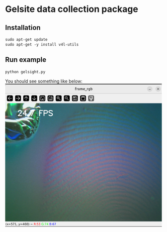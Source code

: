 # Gelsite data collection package

## Installation
```
sudo apt-get update
sudo apt-get -y install v4l-utils
```

## Run example
```
python gelsight.py
```

You should see something like below:
![alt text](assets/tactile.png)